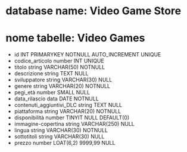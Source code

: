 <!-- Create un file di testo per descrivere un database di un negozio di videogiochi.
Strutturate il file come fatto oggi in classe.  Specificate: il nome del database, la tabella e le potenziali colonne con i tipi di dato. -->
# database name: Video Game Store
# nome tabelle: Video Games
- id INT PRIMARYKEY NOTNULL AUTO_INCREMENT UNIQUE
- codice_articolo           number      INT                 UNIQUE
- titolo                    string      VARCHAR(50)         NOTNULL
- descrizione               string      TEXT                NULL
- sviluppatore              string      VARCHAR(30)         NULL
- genere                    string      VARCHAR(20)         NOTNULL
- pegi_età                  number      SMALL               NULL
- data_rilascio             data        DATE                NOTNULL
- contenuti_aggiuntivi_DLC  string      TEXT                NULL
- piattaforma               string      VARCHAR(20)         NOTNULL
- disponibilità             number      TINYIT              NULL DEFAULT(0) 
- immagine-copertina        string      VARCHAR(250)        NULL
- lingua                    string      VARCHAR(30)         NOTNULL
- sottotitoli               string      VARCHAR(30)         NULL
- prezzo                    number      LOAT(6,2) 9999,99   NULL


<!-- ATTRIBUTI: 
    NOTNULL : campo obbligatorio 
    NULL : campo non obbligatorio
    DEFAULT : permette settare un valore di default alla colonna qualora non fosse presente alcun valore al momento del salvataggio

    AUTO_INCREMENT : incrementa ad ogni nuovo record.
    UNIQUE: indica che i valori di quella colonna devono essere unici
-->









